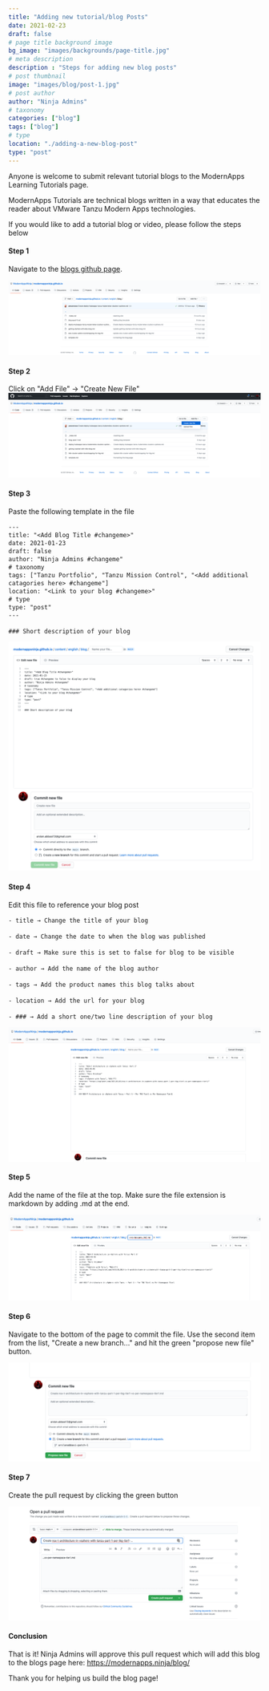 ```yaml
---
title: "Adding new tutorial/blog Posts"
date: 2021-02-23
draft: false
# page title background image
bg_image: "images/backgrounds/page-title.jpg"
# meta description
description : "Steps for adding new blog posts"
# post thumbnail
image: "images/blog/post-1.jpg"
# post author
author: "Ninja Admins"
# taxonomy
categories: ["blog"]
tags: ["blog"]
# type
location: "./adding-a-new-blog-post"
type: "post"
---
```

Anyone is welcome to submit relevant tutorial blogs to the ModernApps Learning Tutorials page.

ModernApps Tutorials are technical blogs written in a way that educates the reader about VMware Tanzu Modern Apps technologies. 

If you would like to add a tutorial blog or video, please follow the steps below

#### Step 1
Navigate to the [blogs github page](https://github.com/ModernAppsNinja/modernappsninja.github.io/tree/main/content/english/blog).

![](/images/blog/adding-a-new-blogpost/1.png)


#### Step 2 
Click on "Add File" → "Create New File"
![](/images/blog/adding-a-new-blogpost/2.png)
#### Step 3 
Paste the following template in the file

    ---
    title: "<Add Blog Title #changeme>"
    date: 2021-01-23
    draft: false
    author: "Ninja Admins #changeme"
    # taxonomy
    tags: ["Tanzu Portfolio", "Tanzu Mission Control", "<Add additional catagories here> #changeme"]
    location: "<Link to your blog #changeme>"
    # type
    type: "post"
    ---
    
    ### Short description of your blog

![](/images/blog/adding-a-new-blogpost/3.png)

#### Step 4
Edit this file to reference your blog post

    - title → Change the title of your blog

    - date → Change the date to when the blog was published

    - draft → Make sure this is set to false for blog to be visible

    - author → Add the name of the blog author

    - tags → Add the product names this blog talks about

    - location → Add the url for your blog

    - ### → Add a short one/two line description of your blog


![](/images/blog/adding-a-new-blogpost/4.png)

#### Step 5
Add the name of the file at the top. Make sure the file extension is markdown by adding .md at the end.

![](/images/blog/adding-a-new-blogpost/5.png)

#### Step 6
Navigate to the bottom of the page to commit the file. Use the second item from the list, "Create a new branch..." and hit the green "propose new file" button.

![](/images/blog/adding-a-new-blogpost/6.png)

#### Step 7
Create the pull request by clicking the green button

![](/images/blog/adding-a-new-blogpost/7.png)

#### Conclusion
That is it! Ninja Admins will approve this pull request which will add this blog to the blogs page here: https://modernapps.ninja/blog/

Thank you for helping us build the blog page!
